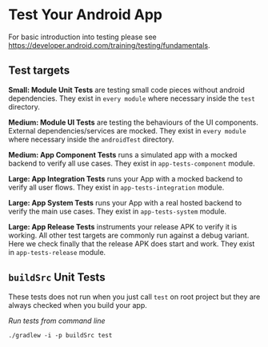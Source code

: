 # Test Your Android App

For basic introduction into testing please see https://developer.android.com/training/testing/fundamentals.

## Test targets

**Small: Module Unit Tests** are testing small code pieces without android dependencies.
They exist in `every module` where necessary inside the `test` directory.

**Medium: Module UI Tests** are testing the behaviours of the UI components.
External dependencies/services are mocked.
They exist in `every module` where necessary inside the `androidTest` directory.

**Medium: App Component Tests** runs a simulated app with a mocked backend to verify all use cases.
They exist in `app-tests-component` module.

**Large: App Integration Tests** runs your App with a mocked backend to verify all user flows.
They exist in `app-tests-integration` module.

**Large: App System Tests** runs your App with a real hosted backend to verify the main use cases.
They exist in `app-tests-system` module.

**Large: App Release Tests** instruments your release APK to verify it is working.
All other test targets are commonly run against a debug variant.
Here we check finally that the release APK does start and work.
They exist in `app-tests-release` module.

## `buildSrc` Unit Tests

These tests does not run when you just call `test` on root project but they are always checked when you build your app.

*Run tests from command line*

    ./gradlew -i -p buildSrc test